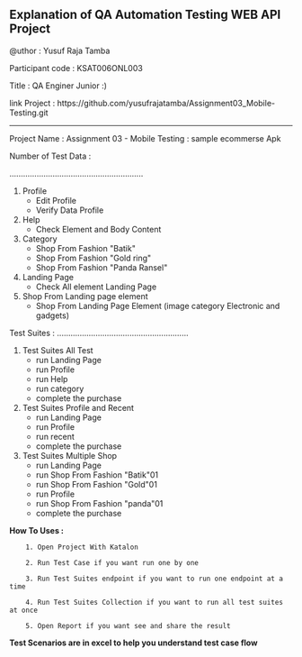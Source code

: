 
Explanation of QA Automation Testing WEB API Project
----------------------------------------------------
<p>@uthor : Yusuf Raja Tamba </p>

Participant code : KSAT006ONL003


<p> Title : QA Enginer Junior :) </p>
<p>link Project : https://github.com/yusufrajatamba/Assignment03_Mobile-Testing.git </p>


----------------------------------------------------

Project Name : Assignment 03 - Mobile Testing : sample ecommerse Apk


Number of Test Data :

...........................................................
1. Profile 
      - Edit Profile
      - Verify Data Profile
2. Help
      - Check Element and Body Content 
3. Category
      - Shop From Fashion "Batik"
      - Shop From Fashion "Gold ring"
      -  Shop From Fashion "Panda Ransel"
4. Landing Page
      - Check All element Landing Page
5. Shop From Landing page element
      - Shop From Landing Page Element (image category Electronic and gadgets)

Test Suites :
..........................................................
 1. Test Suites All Test 
      - run Landing Page
      - run Profile
      - run Help
      - run category 
      - complete the purchase
  2. Test Suites Profile and Recent 
      - run Landing Page
      - run Profile
      - run recent
      - complete the purchase
  1. Test Suites Multiple Shop 
      - run Landing Page
      - run Shop From Fashion "Batik"01
      - run Shop From Fashion "Gold"01
      - run Profile
      - run Shop From Fashion "panda"01
      - complete the purchase

**How To Uses :**

        1. Open Project With Katalon

        2. Run Test Case if you want run one by one

        3. Run Test Suites endpoint if you want to run one endpoint at a time

        4. Run Test Suites Collection if you want to run all test suites at once

        5. Open Report if you want see and share the result

**Test Scenarios are in excel to help you understand test case flow**
